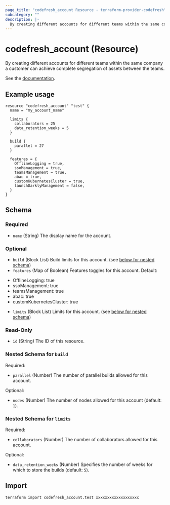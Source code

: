 ```yaml
---
page_title: "codefresh_account Resource - terraform-provider-codefresh"
subcategory: ""
description: |-
  By creating different accounts for different teams within the same company a customer can achieve complete segregation of assets between the teams. Requires Codefresh admin token and hence is relevant only for on premise installations of Codefresh.
---
```


# codefresh_account (Resource)

By creating different accounts for different teams within the same company a customer can achieve complete segregation of assets between the teams.

See the [documentation](https://codefresh.io/docs/docs/administration/account-user-management/).

## Example usage

```hcl
resource "codefresh_account" "test" {
  name = "my_account_name"

  limits {
    collaborators = 25
    data_retention_weeks = 5
  }

  build {
    parallel = 27
  }

  features = {
    OfflineLogging = true,
    ssoManagement = true,
    teamsManagement = true,
    abac = true,
    customKubernetesCluster = true,
    launchDarklyManagement = false,
  }
}
```

<!-- schema generated by tfplugindocs -->
## Schema

### Required

- `name` (String) The display name for the account.

### Optional

- `build` (Block List) Build limits for this account. (see [below for nested schema](#nestedblock--build))
- `features` (Map of Boolean) Features toggles for this account. Default:

* OfflineLogging: true
* ssoManagement: true
* teamsManagement: true
* abac: true
* customKubernetesCluster: true
- `limits` (Block List) Limits for this account. (see [below for nested schema](#nestedblock--limits))

### Read-Only

- `id` (String) The ID of this resource.

<a id="nestedblock--build"></a>
### Nested Schema for `build`

Required:

- `parallel` (Number) The number of parallel builds allowed for this account.

Optional:

- `nodes` (Number) The number of nodes allowed for this account (default: `1`).


<a id="nestedblock--limits"></a>
### Nested Schema for `limits`

Required:

- `collaborators` (Number) The number of collaborators allowed for this account.

Optional:

- `data_retention_weeks` (Number) Specifies the number of weeks for which to store the builds (default: `5`).

## Import
```sh
terraform import codefresh_account.test xxxxxxxxxxxxxxxxxxx
```
